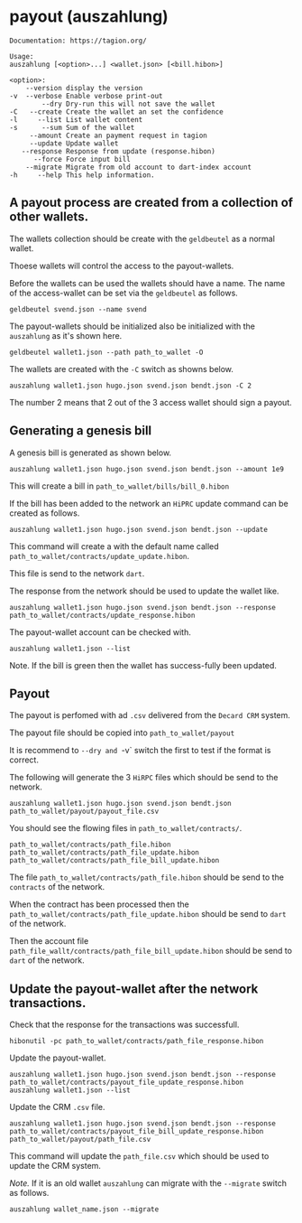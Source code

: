 ﻿# payout (auszahlung)

```
Documentation: https://tagion.org/

Usage:
auszahlung [<option>...] <wallet.json> [<bill.hibon>] 

<option>:
    --version display the version
-v  --verbose Enable verbose print-out
        --dry Dry-run this will not save the wallet
-C   --create Create the wallet an set the confidence
-l     --list List wallet content
-s      --sum Sum of the wallet
     --amount Create an payment request in tagion
     --update Update wallet
   --response Response from update (response.hibon)
      --force Force input bill
    --migrate Migrate from old account to dart-index account
-h     --help This help information.
```

## A payout process are created from a collection of other wallets.

The wallets collection should be create with the `geldbeutel` as a normal wallet.

Thoese wallets will control the access to the payout-wallets.

Before the wallets can be used the wallets should have a name. The name of the access-wallet can be set via the `geldbeutel` as follows.

```
geldbeutel svend.json --name svend
```

The payout-wallets should be initialized also be initialized with the `auszahlung` as it's shown here.

```
geldbeutel wallet1.json --path path_to_wallet -O
```
The wallets are created with the `-C` switch as showns below.
```
auszahlung wallet1.json hugo.json svend.json bendt.json -C 2
```
The number 2 means that 2 out of the 3 access wallet should sign a payout.

## Generating a genesis bill
A genesis bill is generated as shown below.
```
auszahlung wallet1.json hugo.json svend.json bendt.json --amount 1e9 
```
This will create a bill in `path_to_wallet/bills/bill_0.hibon`

If the bill has been added to the network an `HiPRC` update command can be created as follows.

```
auszahlung wallet1.json hugo.json svend.json bendt.json --update
```
This command will create a with the default name called `path_to_wallet/contracts/update_update.hibon`.

This file is send to the network `dart`.

The response from the network should be used to update the wallet like.

```
auszahlung wallet1.json hugo.json svend.json bendt.json --response path_to_wallet/contracts/update_response.hibon
```

The payout-wallet account can be checked with.
```
auszahlung wallet1.json --list
```
Note. If the bill is green then the wallet has success-fully been updated.

## Payout 
The payout is perfomed with ad `.csv` delivered from the `Decard CRM` system.

The payout file should be copied into `path_to_wallet/payout`

It is recommend to `--dry and `-v` switch the first to test if the format is correct.

The following will generate the 3 `HiRPC` files which should be send to the network.
```
auszahlung wallet1.json hugo.json svend.json bendt.json path_to_wallet/payout/payout_file.csv

```
You should see the flowing files in `path_to_wallet/contracts/`.
```
path_to_wallet/contracts/path_file.hibon
path_to_wallet/contracts/path_file_update.hibon
path_to_wallet/contracts/path_file_bill_update.hibon
```

The file `path_to_wallet/contracts/path_file.hibon` should be send to the `contracts` of the network.

When the contract has been processed then the `path_to_wallet/contracts/path_file_update.hibon` should be send to `dart` of the network.

Then the account file `path_file_wallt/contracts/path_file_bill_update.hibon` should be send to `dart` of the network.

## Update the payout-wallet after the network transactions.

Check that the response for the transactions was successfull.

```
hibonutil -pc path_to_wallet/contracts/path_file_response.hibon
```

Update the payout-wallet.
```
auszahlung wallet1.json hugo.json svend.json bendt.json --response path_to_wallet/contracts/payout_file_update_response.hibon
auszahlung wallet1.json --list
```

Update the CRM `.csv` file.

```
auszahlung wallet1.json hugo.json svend.json bendt.json --response path_to_wallet/contracts/payout_file_bill_update_response.hibon path_to_wallet/payout/path_file.csv

```

This command will update the `path_file.csv` which should be used to update the CRM system.



*Note.*
If it is an old wallet `auszahlung` can migrate with the `--migrate` switch as follows.
```
auszahlung wallet_name.json --migrate
```
